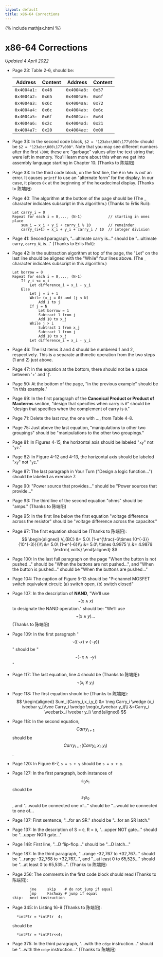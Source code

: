 ```yaml
---
layout: default
title: x86-64 Corrections
---
```

{% include mathjax.html %}
# x86-64 Corrections

*Updated 4 April 2022*

- Page 23: Table 2-6, should be:
    
    |   Address   | Content |   Address    | Content |
    | ----------- | ------- | ------------ | ------- |
    | `0x4004a1:` | `0x48`  | `0x4004a8:`  | `0x57`  |
    | `0x4004a2:` | `0x65`  | `0x4004a9:`  | `0x6f`  |
    | `0x4004a3:` | `0x6c`  | `0x4004aa:`  | `0x72`  |
    | `0x4004a4:` | `0x6c`  | `0x4004ab:`  | `0x6c`  |
    | `0x4004a5:` | `0x6f`  | `0x4004ac:`  | `0x64`  |
    | `0x4004a6:` | `0x2c`  | `0x4004ad:`  | `0x21`  |
    | `0x4004a7:` | `0x20`  | `0x4004ae:`  | `0x00`  |
- Page 33: In the second code block, `$2 = "123abc\000\177\000>` should be `$2 = "123abc\000\177\000"`. Note that you may see different numbers after the first `\000`; these are "garbage" values after the text string that were left in memory. You'll learn more about this when we get into assembly language starting in Chapter 10. (Thanks to 陈端阳)
- Page 33: In the third code block, on the first line, the `#` in `%#x` is *not* an error. It causes `printf` to use an "alternate form" for the display. In our case, it places `0x` at the beginning of the hexadecimal display. (Thanks to 陈端阳)
- Page 40: The algorithm at the bottom of the page should be (The _ character indicates subscript in this algorithm.) (Thanks to Erlis Ruli):
    ```
    Let carry_i = 0
    Repeat for each i = 0,..., (N-1)            // starting in ones place
        sum_i = x_i + y_i + carry_i % 10        // remainder
        carry_(i+1) = x_i + y_i + carry_i / 10  // integer division
    ```
- Page 41: Second paragraph, "...ultimate carry is..." should be "...ultimate carry, `carry_N`, is..." (Thanks to Erlis Ruli):

- Page 42: In the subtraction algorithm at top of the page, the "Let" on the last line should be aligned with the "While" four lines above. (The _ character indicates subscript in this algorithm.)
    ```
    Let borrow = 0
    Repeat for each i = 0,..., (N-1)
        If y_i <= x_i
            Let difference_i = x_i - y_i
        Else
            Let j = i + 1
            While (x_j = 0) and (j < N)
                Add 1 to j
            If j = N
                Let borrow = 1
                Subtract 1 from j
                Add 10 to x_j
            While j > i
                Subtract 1 from x_j
                Subtract 1 from j
                Add 10 to x_j
            Let difference_i = x_i - y_i
    ```
- Page 46: The list items 3 and 4 should be numbered 1 and 2, respectively. This is a separate arithmetic operation from the two steps (1 and 2) just above.
- Page 47: In the equation at the bottom, there should not be a space between '+' and '('.
- Page 50: At the bottom of the page, "In the previous example" should be "In this example."
- Page 69: In the first paragraph of the **Canonical Product or Product of Maxterms** section, "design that specifies when carry is `0`" should be "design that specifies when the complement of carry is `0`."
- Page 71: Delete the last row, the one with ..., from Table 4-8.
- Page 75: Just above the last equation, "manipulations to other two groupings" should be "manipulations to the other two groupings."
- Page 81: In Figures 4-15, the horizontal axis should be labeled "`xy`" not "`yz`."
- Page 82: In Figure 4-12 and 4-13, the horizontal axis should be labeled "`xy`" not "`yz`."
- Page 87: The last paragraph in Your Turn ("Design a logic function...") should be labeled as exercise 7.
- Page 90: "Power source that provides..." should be "Power sources that provide..."
- Page 93: The third line of the second equation "ohms" should be "amps." (Thanks to 陈端阳)
- Page 95: In the first line below the first equation "voltage difference across the resistor" should be "voltage difference across the capacitor."
- Page 97: The first equation should be (Thanks to 陈端阳):
  $$
  \begin{aligned}
    V_{BC} &= 5.0\ (1-e^{\frac{-6\times 10^{-3}}{10^{-3}}})\\
           &= 5.0\ (1-e^{-6})\\
           &= 5.0\ \times 0.9975 \\
           &= 4.9876 \textrm{ volts}
  \end{aligned}
  $$
- Page 100: In the last full paragraph on the page "When the button is not pushed..." should be "When the buttons are not pushed...", and "When the button is pushed..." should be "When the buttons are pushed..."
- Page 104: The caption of Figure 5-13 should be "P-channel MOSFET switch equivalent circuit: (a) switch open, (b) switch closed"
- Page 107: In the description of **NAND**, "We’ll use $$\neg(x \wedge x)$$ to designate the NAND operation." should be: "We’ll use $$\neg(x \wedge y)...$$ (Thanks to 陈端阳)
- Page 109: In the first paragraph "$$\neg ((\neg x) \vee (\neg y))$$" should be "$$\neg (\neg x \wedge \neg y)$$"
- Page 117: The last equation, line 4 should be (Thanks to 陈端阳): $$\neg(x_i \veebar y_i)$$
- Page 118: The first equation should be (Thanks to 陈端阳):
  $$
  \begin{aligned}
    Sum_i(Carry_i,x_i,y_i) &= \neg Carry_i \wedge (x_i \veebar y_i)\vee Carry_i \wedge \neg(x_i\veebar y_i)\\
                           &=Carry_i \veebar(x_i \veebar y_i)
  \end{aligned}
  $$
- Page 118: In the second equation, $$Carry_{i+1}$$ should be $$Carry_{i+1}(Carry_i,x_i,y_i)$$.
- Page 120: In Figure 6-7, `s = s + y` should be `s = x + y`.
- Page 127: In the first paragraph, both instances of $$s_{0}s_{1}$$ should be $$s_{1}s_{0}$$, and "...would be connected one of..." should be "...would be connected to one of...
- Page 137: First sentence, "...for an SR." should be "...for an SR latch."
- Page 137: In the description of S = `0`, R = `0`, "...upper NOT gate..." should be "...upper NOR gate..."
- Page 148: First line, "...D flip-flop..." should be "...D latch..."
- Page 187: In the third paragraph, "...range -32,767 to +32,767..." should be "...range -32,768 to +32,767...", and "...at least 0 to 65,525..." should be "...at least 0 to 65,535...". (Thanks to 陈端阳)
- Page 256: The comments in the first code block should read (Thanks to 陈端阳):
    ```
            jne     skip    # do not jump if equal
            jmp     FarAway # jump if equal
    skip:   next instruction
    ```
- Page 345: In Listing 16-9 (Thanks to 陈端阳):
    ```
      *intPtr = *intPtr  4;
    ```
    should be
    ```
      *intPtr = *intPtr<<4;
    ```
- Page 375: In the third paragraph, "...with the `cdge` instruction..." should be "...with the `cdqe` instruction..." (Thanks to 陈端阳)
